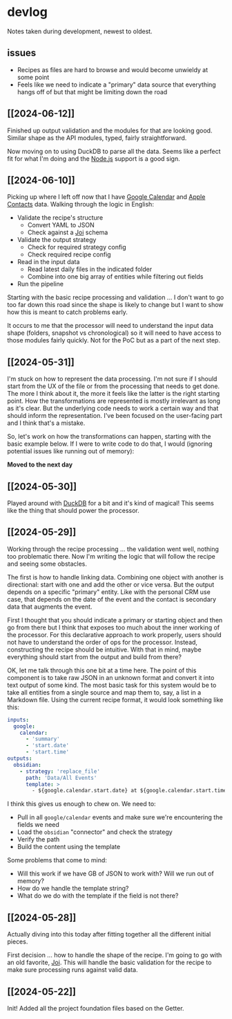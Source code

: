 # devlog

Notes taken during development, newest to oldest. 

## issues
- Recipes as files are hard to browse and would become unwieldy at some point
- Feels like we need to indicate a "primary" data source that everything hangs off of but that might be limiting down the road

## [[2024-06-12]]

Finished up output validation and the modules for that are looking good. Similar shape as the API modules, typed, fairly straightforward. 

Now moving on to using DuckDB to parse all the data. Seems like a perfect fit for what I'm doing and the [Node.js](https://duckdb.org/docs/api/nodejs/overview) support is a good sign.

## [[2024-06-10]]

Picking up where I left off now that I have [Google Calendar](https://github.com/PersonalDataPipeline/data-getter/commit/11978568d0b2f9b19c4be16a4e74a7ca4e1688b2) and [Apple Contacts](https://github.com/PersonalDataPipeline/data-getter/commit/f0213de58426341d17db2d4f9e982faab05ab564) data. Walking through the logic in English:

- Validate the recipe's structure
    - Convert YAML to JSON
    - Check against a [Joi](https://joi.dev) schema
- Validate the output strategy
	- Check for required strategy config
	- Check required recipe config
- Read in the input data
    - Read latest daily files in the indicated folder
    - Combine into one big array of entities while filtering out fields
- Run the pipeline

Starting with the basic recipe processing and validation ... I don't want to go too far down this road since the shape is likely to change but I want to show how this is meant to catch problems early.

It occurs to me that the processor will need to understand the input data shape (folders, snapshot vs chronological) so it will need to have access to those modules fairly quickly. Not for the PoC but as a part of the next step.

## [[2024-05-31]]

I'm stuck on how to represent the data processing. I'm not sure if I should start from the UX of the file or from the processing that needs to get done. The more I think about it, the more it feels like the latter is the right starting point. How the transformations are represented is mostly irrelevant as long as it's clear. But the underlying code needs to work a certain way and that should inform the representation. I've been focused on the user-facing part and I think that's a mistake. 

So, let's work on how the transformations can happen, starting with the basic example below. If I were to write code to do that, I would (ignoring potential issues like running out of memory):

**Moved to the next day**

## [[2024-05-30]]

Played around with [DuckDB](https://duckdb.org) for a bit and it's kind of magical! This seems like the thing that should power the processor. 

## [[2024-05-29]]

Working through the recipe processing ... the validation went well, nothing too problematic there. Now I'm writing the logic that will follow the recipe and seeing some obstacles. 

The first is how to handle linking data. Combining one object with another is directional: start with one and add the other or vice versa. But the output depends on a specific "primary" entity. Like with the personal CRM use case, that depends on the date of the event and the contact is secondary data that augments the event. 

First I thought that you should indicate a primary or starting object and then go from there but I think that exposes too much about the inner working of the processor. For this declarative approach to work properly, users should not have to understand the order of ops for the processor. Instead, constructing the recipe should be intuitive. With that in mind, maybe everything should start from the output and build from there?

OK, let me talk through this one bit at a time here. The point of this component is to take raw JSON in an unknown format and convert it into text output of some kind. The most basic task for this system would be to take all entities from a single source and map them to, say, a list in a Markdown file. Using the current recipe format, it would look something like this:

```yaml
inputs:
  google:
    calendar:
      - 'summary'
      - 'start.date'
      - 'start.time'
outputs:
  obsidian:
    - strategy: 'replace_file'
      path: 'Data/All Events'
      template: >
        - ${google.calendar.start.date} at ${google.calendar.start.time} - ${google.calendar.summary}
```

I think this gives us enough to chew on. We need to:
- Pull in all `google/calendar` events and make sure we're encountering the fields we need
- Load the `obsidian` "connector" and check the strategy
- Verify the path
- Build the content using the template

Some problems that come to mind:
- Will this work if we have GB of JSON to work with? Will we run out of memory?
- How do we handle the template string?
- What do we do with the template if the field is not there?

## [[2024-05-28]]

Actually diving into this today after fitting together all the different initial pieces. 

First decision ... how to handle the shape of the recipe. I'm going to go with an old favorite, [Joi](https://joi.dev). This will handle the basic validation for the recipe to make sure processing runs against valid data.


## [[2024-05-22]]

Init! Added all the project foundation files based on the Getter. 
